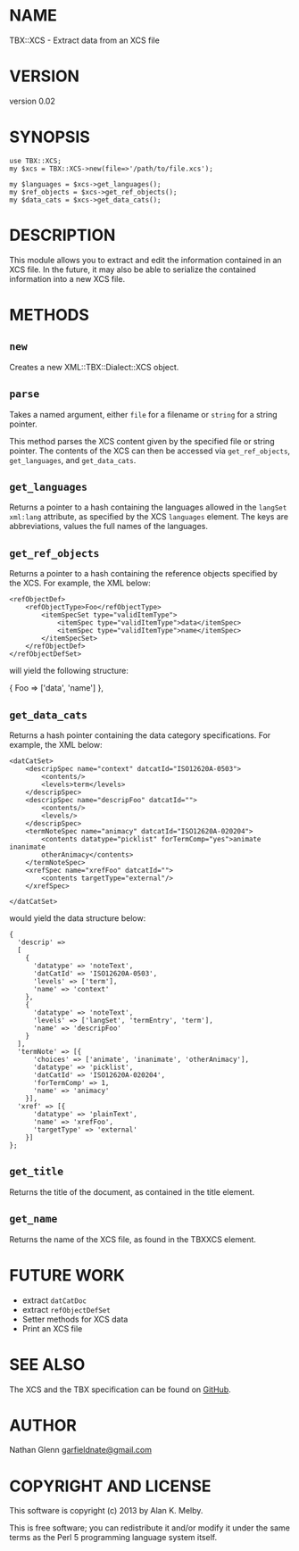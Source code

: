 # NAME

TBX::XCS - Extract data from an XCS file

# VERSION

version 0.02

# SYNOPSIS

    use TBX::XCS;
    my $xcs = TBX::XCS->new(file=>'/path/to/file.xcs');

    my $languages = $xcs->get_languages();
    my $ref_objects = $xcs->get_ref_objects();
    my $data_cats = $xcs->get_data_cats();

# DESCRIPTION

This module allows you to extract and edit the information contained in an XCS file. In the future, it may also
be able to serialize the contained information into a new XCS file.

# METHODS

## `new`

Creates a new XML::TBX::Dialect::XCS object.

## `parse`

Takes a named argument, either `file` for a filename or `string` for a string pointer.

This method parses the XCS content given by the specified file or string pointer. The contents
of the XCS can then be accessed via `get_ref_objects`, `get_languages`, and `get_data_cats`.

## `get_languages`

Returns a pointer to a hash containing the languages allowed in the `langSet xml:lang`
attribute, as specified by the XCS `languages` element. The keys are abbreviations, values
the full names of the languages.

## `get_ref_objects`

Returns a pointer to a hash containing the reference objects
specified by the XCS. For example, the XML below:

    <refObjectDef>
        <refObjectType>Foo</refObjectType>
            <itemSpecSet type="validItemType">
                <itemSpec type="validItemType">data</itemSpec>
                <itemSpec type="validItemType">name</itemSpec>
            </itemSpecSet>
        </refObjectDef>
    </refObjectDefSet>

will yield the following structure:

{ Foo => \['data', 'name'\] },

## `get_data_cats`

Returns a hash pointer containing the data category specifications. For example,
the XML below:

    <datCatSet>
        <descripSpec name="context" datcatId="ISO12620A-0503">
            <contents/>
            <levels>term</levels>
        </descripSpec>
        <descripSpec name="descripFoo" datcatId="">
            <contents/>
            <levels/>
        </descripSpec>
        <termNoteSpec name="animacy" datcatId="ISO12620A-020204">
            <contents datatype="picklist" forTermComp="yes">animate inanimate
            otherAnimacy</contents>
        </termNoteSpec>
        <xrefSpec name="xrefFoo" datcatId="">
            <contents targetType="external"/>
        </xrefSpec>

    </datCatSet>

would yield the data structure below:

    {
      'descrip' =>
      [
        {
          'datatype' => 'noteText',
          'datCatId' => 'ISO12620A-0503',
          'levels' => ['term'],
          'name' => 'context'
        },
        {
          'datatype' => 'noteText',
          'levels' => ['langSet', 'termEntry', 'term'],
          'name' => 'descripFoo'
        }
      ],
      'termNote' => [{
          'choices' => ['animate', 'inanimate', 'otherAnimacy'],
          'datatype' => 'picklist',
          'datCatId' => 'ISO12620A-020204',
          'forTermComp' => 1,
          'name' => 'animacy'
        }],
      'xref' => [{
          'datatype' => 'plainText',
          'name' => 'xrefFoo',
          'targetType' => 'external'
        }]
    };

## `get_title`

Returns the title of the document, as contained in the title element.

## `get_name`

Returns the name of the XCS file, as found in the TBXXCS element.

# FUTURE WORK

- extract `datCatDoc`
- extract `refObjectDefSet`
- Setter methods for XCS data
- Print an XCS file

# SEE ALSO

The XCS and the TBX specification can be found on [GitHub](https://github.com/byutrg/TBX-Spec/blob/master/TBX-Default/TBX\_spec\_OSCAR.pdf).

# AUTHOR

Nathan Glenn <garfieldnate@gmail.com>

# COPYRIGHT AND LICENSE

This software is copyright (c) 2013 by Alan K. Melby.

This is free software; you can redistribute it and/or modify it under
the same terms as the Perl 5 programming language system itself.

